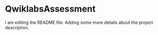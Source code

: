 # QwiklabsAssessment
I am editing the README file. Adding some more details about the project description.
